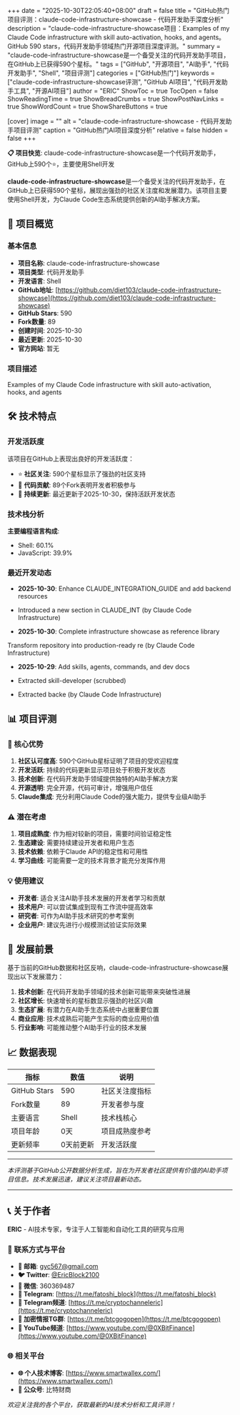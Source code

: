 +++
date = "2025-10-30T22:05:40+08:00"
draft = false
title = "GitHub热门项目评测：claude-code-infrastructure-showcase - 代码开发助手深度分析"
description = "claude-code-infrastructure-showcase项目：Examples of my Claude Code infrastructure with skill auto-activation, hooks, and agents。GitHub 590 stars，代码开发助手领域热门开源项目深度评测。"
summary = "claude-code-infrastructure-showcase是一个备受关注的代码开发助手项目，在GitHub上已获得590个星标。"
tags = ["GitHub", "开源项目", "AI助手", "代码开发助手", "Shell", "项目评测"]
categories = ["GitHub热门"]
keywords = ["claude-code-infrastructure-showcase评测", "GitHub AI项目", "代码开发助手工具", "开源AI项目"]
author = "ERIC"
ShowToc = true
TocOpen = false
ShowReadingTime = true
ShowBreadCrumbs = true
ShowPostNavLinks = true
ShowWordCount = true
ShowShareButtons = true

[cover]
image = ""
alt = "claude-code-infrastructure-showcase - 代码开发助手项目评测"
caption = "GitHub热门AI项目深度分析"
relative = false
hidden = false
+++

**📋 项目快览**: claude-code-infrastructure-showcase是一个代码开发助手，GitHub上590个⭐，主要使用Shell开发

**claude-code-infrastructure-showcase**是一个备受关注的代码开发助手，在GitHub上已获得590个星标，展现出强劲的社区关注度和发展潜力。该项目主要使用Shell开发，为Claude Code生态系统提供创新的AI助手解决方案。

## 🎯 项目概览

### 基本信息
- **项目名称**: claude-code-infrastructure-showcase
- **项目类型**: 代码开发助手
- **开发语言**: Shell
- **GitHub地址**: [https://github.com/diet103/claude-code-infrastructure-showcase](https://github.com/diet103/claude-code-infrastructure-showcase)
- **GitHub Stars**: 590
- **Fork数量**: 89
- **创建时间**: 2025-10-30
- **最近更新**: 2025-10-30
- **官方网站**: 暂无

### 项目描述
Examples of my Claude Code infrastructure with skill auto-activation, hooks, and agents

## 🛠️ 技术特点

### 开发活跃度
该项目在GitHub上表现出良好的开发活跃度：
- ⭐ **社区关注**: 590个星标显示了强劲的社区支持
- 🔄 **代码贡献**: 89个Fork表明开发者积极参与
- 📅 **持续更新**: 最近更新于2025-10-30，保持活跃开发状态

### 技术栈分析

**主要编程语言构成**:
- Shell: 60.1%
- JavaScript: 39.9%


### 最近开发动态
- **2025-10-30**: Enhance CLAUDE_INTEGRATION_GUIDE and add backend resources

- Introduced a new section in CLAUDE_INT (by Claude Code Infrastructure)
- **2025-10-30**: Complete infrastructure showcase as reference library

Transform repository into production-ready re (by Claude Code Infrastructure)
- **2025-10-29**: Add skills, agents, commands, and dev docs

- Extracted skill-developer (scrubbed)
- Extracted backe (by Claude Code Infrastructure)


## 📊 项目评测

### 🎯 核心优势
1. **社区认可度高**: 590个GitHub星标证明了项目的受欢迎程度
2. **开发活跃**: 持续的代码更新显示项目处于积极开发状态
3. **技术创新**: 在代码开发助手领域提供独特的AI助手解决方案
4. **开源透明**: 完全开源，代码可审计，增强用户信任
5. **Claude集成**: 充分利用Claude Code的强大能力，提供专业级AI助手

### ⚠️ 潜在考虑
1. **项目成熟度**: 作为相对较新的项目，需要时间验证稳定性
2. **生态建设**: 需要持续建设开发者和用户生态
3. **技术依赖**: 依赖于Claude API的稳定性和可用性
4. **学习曲线**: 可能需要一定的技术背景才能充分发挥作用

### 💡 使用建议
- **开发者**: 适合关注AI助手技术发展的开发者学习和贡献
- **技术用户**: 可以尝试集成到现有工作流中提高效率
- **研究者**: 可作为AI助手技术研究的参考案例
- **企业用户**: 建议先进行小规模测试验证实际效果

## 🔮 发展前景

基于当前的GitHub数据和社区反响，claude-code-infrastructure-showcase展现出以下发展潜力：

1. **技术创新**: 在代码开发助手领域的技术创新可能带来突破性进展
2. **社区增长**: 快速增长的星标数显示强劲的社区兴趣
3. **生态扩展**: 有潜力在AI助手生态系统中占据重要位置
4. **商业应用**: 技术成熟后可能产生实际的商业应用价值
5. **行业影响**: 可能推动整个AI助手行业的技术发展

## 📈 数据表现

| 指标 | 数值 | 说明 |
|------|------|------|
| GitHub Stars | 590 | 社区关注度指标 |
| Fork数量 | 89 | 开发者参与度 |
| 主要语言 | Shell | 技术栈核心 |
| 项目年龄 | 0天 | 项目成熟度参考 |
| 更新频率 | 0天前更新 | 开发活跃度 |

---

*本评测基于GitHub公开数据分析生成，旨在为开发者社区提供有价值的AI助手项目信息。技术发展迅速，建议关注项目最新动态。*

---

## 📞 关于作者

**ERIC** - AI技术专家，专注于人工智能和自动化工具的研究与应用

### 🔗 联系方式与平台

- **📧 邮箱**: [gyc567@gmail.com](mailto:gyc567@gmail.com)
- **🐦 Twitter**: [@EricBlock2100](https://twitter.com/EricBlock2100)
- **💬 微信**: 360369487
- **📱 Telegram**: [https://t.me/fatoshi_block](https://t.me/fatoshi_block)
- **📢 Telegram频道**: [https://t.me/cryptochanneleric](https://t.me/cryptochanneleric)
- **👥 加密情报TG群**: [https://t.me/btcgogopen](https://t.me/btcgogopen)
- **🎥 YouTube频道**: [https://www.youtube.com/@0XBitFinance](https://www.youtube.com/@0XBitFinance)

### 🌐 相关平台

- **🌐 个人技术博客**: [https://www.smartwallex.com/](https://www.smartwallex.com/)
- **📖 公众号**: 比特财商

*欢迎关注我的各个平台，获取最新的AI技术分析和工具评测！*
